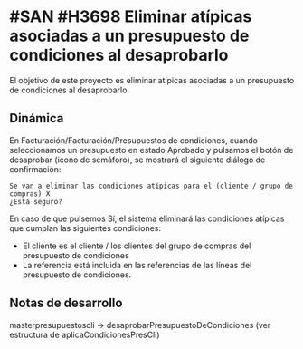 # #SAN #H3698 Eliminar atípicas asociadas a un presupuesto de condiciones al desaprobarlo

El objetivo de este proyecto es eliminar atípicas asociadas a un presupuesto de condiciones al desaprobarlo

## Dinámica
En Facturación/Facturación/Presupuestos de condiciones, cuando seleccionamos un presupuesto en estado Aprobado y pulsamos el botón de desaprobar (icono de semáforo), se mostrará el siguiente diálogo de confirmación:
```
Se van a eliminar las condiciones atípicas para el (cliente / grupo de compras) X
¿Está seguro?
```

En caso de que pulsemos Sí, el sistema eliminará las condiciones atípicas que cumplan las siguientes condiciones:
* El cliente es el cliente / los clientes del grupo de compras del presupuesto de condiciones
* La referencia está incluida en las referencias de las líneas del presupuesto de condiciones.

## Notas de desarrollo
masterpresupuestoscli -> desaprobarPresupuestoDeCondiciones
(ver estructura de aplicaCondicionesPresCli)
